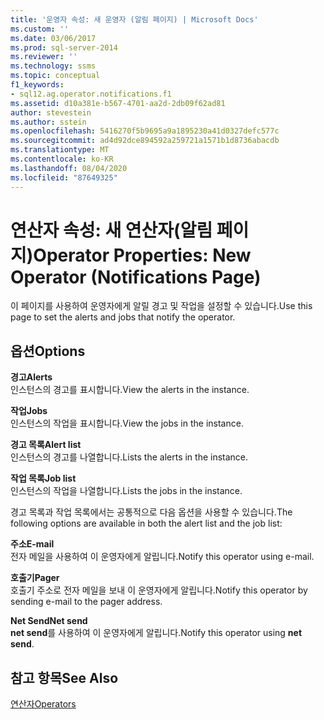 ```yaml
---
title: '운영자 속성: 새 운영자 (알림 페이지) | Microsoft Docs'
ms.custom: ''
ms.date: 03/06/2017
ms.prod: sql-server-2014
ms.reviewer: ''
ms.technology: ssms
ms.topic: conceptual
f1_keywords:
- sql12.ag.operator.notifications.f1
ms.assetid: d10a381e-b567-4701-aa2d-2db09f62ad81
author: stevestein
ms.author: sstein
ms.openlocfilehash: 5416270f5b9695a9a1895230a41d0327defc577c
ms.sourcegitcommit: ad4d92dce894592a259721a1571b1d8736abacdb
ms.translationtype: MT
ms.contentlocale: ko-KR
ms.lasthandoff: 08/04/2020
ms.locfileid: "87649325"
---
```

# <a name="operator-properties-new-operator-notifications-page"></a><span data-ttu-id="49be9-102">연산자 속성: 새 연산자(알림 페이지)</span><span class="sxs-lookup"><span data-stu-id="49be9-102">Operator Properties: New Operator (Notifications Page)</span></span>
  <span data-ttu-id="49be9-103">이 페이지를 사용하여 운영자에게 알릴 경고 및 작업을 설정할 수 있습니다.</span><span class="sxs-lookup"><span data-stu-id="49be9-103">Use this page to set the alerts and jobs that notify the operator.</span></span>  
  
## <a name="options"></a><span data-ttu-id="49be9-104">옵션</span><span class="sxs-lookup"><span data-stu-id="49be9-104">Options</span></span>  
 <span data-ttu-id="49be9-105">**경고**</span><span class="sxs-lookup"><span data-stu-id="49be9-105">**Alerts**</span></span>  
 <span data-ttu-id="49be9-106">인스턴스의 경고를 표시합니다.</span><span class="sxs-lookup"><span data-stu-id="49be9-106">View the alerts in the instance.</span></span>  
  
 <span data-ttu-id="49be9-107">**작업**</span><span class="sxs-lookup"><span data-stu-id="49be9-107">**Jobs**</span></span>  
 <span data-ttu-id="49be9-108">인스턴스의 작업을 표시합니다.</span><span class="sxs-lookup"><span data-stu-id="49be9-108">View the jobs in the instance.</span></span>  
  
 <span data-ttu-id="49be9-109">**경고 목록**</span><span class="sxs-lookup"><span data-stu-id="49be9-109">**Alert list**</span></span>  
 <span data-ttu-id="49be9-110">인스턴스의 경고를 나열합니다.</span><span class="sxs-lookup"><span data-stu-id="49be9-110">Lists the alerts in the instance.</span></span>  
  
 <span data-ttu-id="49be9-111">**작업 목록**</span><span class="sxs-lookup"><span data-stu-id="49be9-111">**Job list**</span></span>  
 <span data-ttu-id="49be9-112">인스턴스의 작업을 나열합니다.</span><span class="sxs-lookup"><span data-stu-id="49be9-112">Lists the jobs in the instance.</span></span>  
  
 <span data-ttu-id="49be9-113">경고 목록과 작업 목록에서는 공통적으로 다음 옵션을 사용할 수 있습니다.</span><span class="sxs-lookup"><span data-stu-id="49be9-113">The following options are available in both the alert list and the job list:</span></span>  
  
 <span data-ttu-id="49be9-114">**주소**</span><span class="sxs-lookup"><span data-stu-id="49be9-114">**E-mail**</span></span>  
 <span data-ttu-id="49be9-115">전자 메일을 사용하여 이 운영자에게 알립니다.</span><span class="sxs-lookup"><span data-stu-id="49be9-115">Notify this operator using e-mail.</span></span>  
  
 <span data-ttu-id="49be9-116">**호출기**</span><span class="sxs-lookup"><span data-stu-id="49be9-116">**Pager**</span></span>  
 <span data-ttu-id="49be9-117">호출기 주소로 전자 메일을 보내 이 운영자에게 알립니다.</span><span class="sxs-lookup"><span data-stu-id="49be9-117">Notify this operator by sending e-mail to the pager address.</span></span>  
  
 <span data-ttu-id="49be9-118">**Net Send**</span><span class="sxs-lookup"><span data-stu-id="49be9-118">**Net send**</span></span>  
 <span data-ttu-id="49be9-119">**net send**를 사용하여 이 운영자에게 알립니다.</span><span class="sxs-lookup"><span data-stu-id="49be9-119">Notify this operator using **net send**.</span></span>  
  
## <a name="see-also"></a><span data-ttu-id="49be9-120">참고 항목</span><span class="sxs-lookup"><span data-stu-id="49be9-120">See Also</span></span>  
 [<span data-ttu-id="49be9-121">연산자</span><span class="sxs-lookup"><span data-stu-id="49be9-121">Operators</span></span>](operators.md)  
  
  
